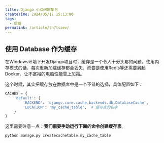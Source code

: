 ```yaml
---
title: Django 小众问题集合
createTime: 2024/05/17 15:13:00
tags:
  - 后端
permalink: /article/th7tsaev/
---
```


## 使用 Database 作为缓存

在Windows环境下开发Django项目时，缓存是一个令人十分头疼的问题。使用内存模式的话，每次重新加载缓存都会丢失，而要是使用Redis等还需要另起Docker，让不富裕的电脑性能雪上加霜。

这个时候，其实把缓存放在数据库中是一个不错的选择，具体配置如下：

```python
CACHES = {
    'default': {
        'BACKEND': 'django.core.cache.backends.db.DatabaseCache',
        'LOCATION': 'my_cache_table',  # 缓存表的名字
    }
}
```

这里需要注意一点：**我们需要手动运行下面的命令创建缓存表**。

```bash
python manage.py createcachetable my_cache_table
```
